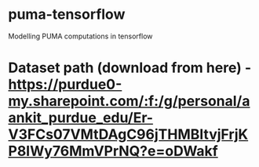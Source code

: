# puma-tensorflow
Modelling PUMA computations in tensorflow

# Dataset path (download from here) - https://purdue0-my.sharepoint.com/:f:/g/personal/aankit_purdue_edu/Er-V3FCs07VMtDAgC96jTHMBItvjFrjKP8IWy76MmVPrNQ?e=oDWakf 
